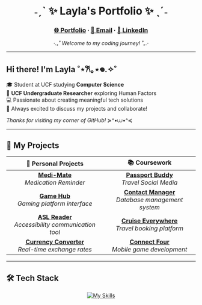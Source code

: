 <div align="center">

# ˗ˏˋ ✨ Layla's Portfolio ✨ ˎˊ˗

### [🌐 Portfolio](https://github.com/cupidtiy) ∙ [📧 Email](mailto:info.laylale@gmail.com) ∙ [💼 LinkedIn](https://www.linkedin.com/in/laylale)

*‧.₊˚ Welcome to my coding journey! ˚₊.‧*

</div>

---

## Hi there! I'm Layla ˚⋆𐙚｡⋆𖦹.✧˚ 

🎓 Student at UCF studying **Computer Science**  
🔬 **UCF Undergraduate Researcher** exploring Human Factors  
💻 Passionate about creating meaningful tech solutions  
💬 Always excited to discuss my projects and collaborate!  

*Thanks for visiting my corner of GitHub!* ≽^•⩊•^≼

---

## 🚀 My Projects

<div align="center">

| 🌟 **Personal Projects** | 📚 **Coursework** |
|:-------------------------:|:-----------------:|
| **[Medi-Mate](https://github.com/cupidtiy/medi-mate.git)**<br/>*Medication Reminder* | **[Passport Buddy](https://github.com/Izaacapp/flutterrr)**<br/>*Travel Social Media* |
| **[Game Hub](https://github.com/cupidtiy/game-hub)**<br/>*Gaming platform interface* | **[Contact Manager](https://github.com/cupidtiy/POOSDsmall)**<br/>*Database management system* |
| **[ASL Reader](https://github.com/cupidtiy/asl-reader.git)**<br/>*Accessibility communication tool* | **[Cruise Everywhere](https://github.com/cupidtiy/Cruise-Everywhere)**<br/>*Travel booking platform* |
| **[Currency Converter](https://github.com/cupidtiy/currency-converter)**<br/>*Real-time exchange rates* | **[Connect Four](https://github.com/cupidtiy/CEN4360-mobile-software-development)**<br/>*Mobile game development* |

</div>

---

## 🛠️ Tech Stack

<div align="center">

[![My Skills](https://skillicons.dev/icons?i=typescript,javascript,unity,java,py,vscode,react,vite,nodejs,c,flutter,html,css,git)](https://skillicons.dev)

</div>

